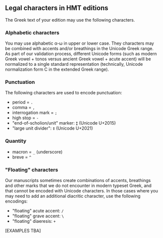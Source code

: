 
## Legal characters in HMT editions

The Greek text of your edition may use the following characters.

### Alphabetic characters

You may use alphabetic α-ω in upper or lower case.  They characters may be combined with accents and/or breathings in the Unicode Greek range.  As part of our validation process, different Unicode forms (such as modern Greek vowel + tonos versus ancient Greek vowel + acute accent) will be normalized to a single standard representation (technically, Unicode normalization form C in the extended Greek range).


### Punctuation

The following characters are used to encode punctuation:

-  period = `.`
-  comma = `,`
-  interrogation mark = `;`
-  high stop = `-`
-  "end-of-scholion/unit" marker:  `⁑` (Unicode U+2015)
-  "large unit divider":  `‡` (Unicode U+2021)


### Quantity

-  macron = `_` (underscore)
-  breve = `^`

### "Floating" characters

Our manuscripts sometimes create combinations of accents, breathings and other marks that we do not encounter in modern typeset Greek, and that cannot be encoded with Unicode characters.  In those cases where you may need to add an additional diacritic character, use the following encodings:

-  "floating" acute accent:  `/`
-  "floating" grave accent:  `\`
-  "floating" diaeresis:  `+`


[EXAMPLES TBA]
